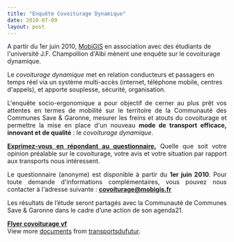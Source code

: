 ```yaml
---
title: "Enquête Covoiturage Dynamique"
date: 2010-07-09
layout: post
---
```


<p>A partir du 1er juin 2010, <a href="http://www.mobigis.fr/fr/enquete-covoiturage.html" target="_blank">MobiGIS</a> en association avec des étudiants de l'université J.F. Champollion d'Albi mènent une enquête sur le covoiturage dynamique. </p> <p>Le <em>covoiturage dynamique</em> met en relation conducteurs et passagers en temps réel via un système multi-accès (internet, téléphone mobile, centres d'appels), et apporte souplesse, sécurité, organisation.</p> <p style="text-align: justify">L'enquête socio-ergonomique a pour objectif de cerner au plus prêt vos attentes en termes de mobilité sur le territoire de la Communauté des Communes Save & Garonne, mesurer les freins et atouts du covoiturage et permettre la mise en place d'un nouveau <strong>mode de transport efficace, innovant et de qualité</strong> : le <em>covoiturage dynamique</em>.</p> <p style="text-align: justify"><strong><a href="http://sondage.univ-jfc.fr//index.php?sid=45612&lang=fr" target="_blank">Exprimez-vous en répondant au questionnaire.</a></strong> Quelle que soit votre opinion préalable sur le covoiturage, votre avis et votre situation par rapport aux transports nous intéressent.</p> <p style="text-align: justify"> </p>  <!--more-->  <p style="text-align: justify">Le questionnaire (anonyme) est disponible à partir du <strong>1er juin 2010</strong>. Pour toute demande d'informations complémentaires, vous pouvez nous contacter à l'adresse suivante : <strong><a href="mailto:covoiturage@mobigis.fr" target="_blank">covoiturage@mobigis.fr </a></strong></p> <p style="text-align: justify">Les résultats de l’étude seront partagés avec la Communauté de Communes Save & Garonne dans le cadre d’une action de son agenda21.<br /></p> <div id="__ss_4718535"><strong><a href="http://www.slideshare.net/transportsdufutur/flyer-covoiturage-vf" title="Flyer covoiturage vf">Flyer covoiturage vf</a></strong>   <div>View more <a href="http://www.slideshare.net/">documents</a> from <a href="http://www.slideshare.net/transportsdufutur">transportsdufutur</a>.</div></div>